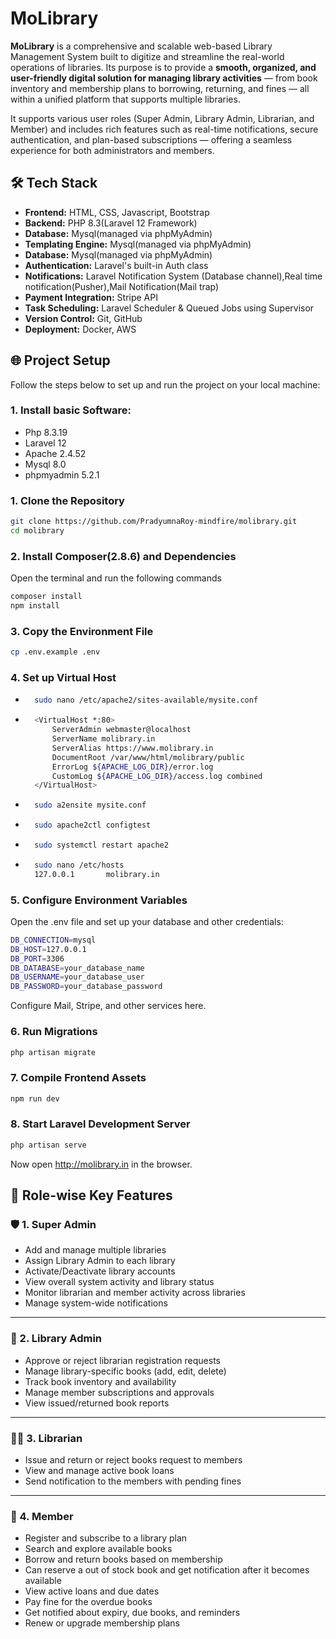 # MoLibrary
**MoLibrary** is a comprehensive and scalable web-based Library Management System built to digitize and streamline the real-world operations of libraries. Its purpose is to provide a **smooth, organized, and user-friendly digital solution for managing library activities** — from book inventory and membership plans to borrowing, returning, and fines — all within a unified platform that supports multiple libraries.

It supports various user roles (Super Admin, Library Admin, Librarian, and Member) and includes rich features such as real-time notifications, secure authentication, and plan-based subscriptions — offering a seamless experience for both administrators and members.

## 🛠️ Tech Stack
- **Frontend:** HTML, CSS, Javascript, Bootstrap
- **Backend:** PHP 8.3(Laravel 12 Framework)
- **Database:** Mysql(managed via phpMyAdmin)
- **Templating Engine:** Mysql(managed via phpMyAdmin)
- **Database:** Mysql(managed via phpMyAdmin)
- **Authentication:** Laravel's built-in Auth class  
- **Notifications:** Laravel Notification System (Database channel),Real time notification(Pusher),Mail Notification(Mail trap)  
- **Payment Integration:** Stripe API  
- **Task Scheduling:** Laravel Scheduler & Queued Jobs using Supervisor
- **Version Control:** Git, GitHub  
- **Deployment:** Docker, AWS



## 🌐 Project Setup
Follow the steps below to set up and run the project on your local machine:
### 1. Install basic Software:
- Php 8.3.19
- Laravel 12
- Apache 2.4.52
- Mysql 8.0
- phpmyadmin 5.2.1

### 1. Clone the Repository
```bash
git clone https://github.com/PradyumnaRoy-mindfire/molibrary.git
cd molibrary
```
### 2. Install Composer(2.8.6) and Dependencies
Open the terminal and run the following commands
```bash
composer install
npm install
```
### 3. Copy the Environment File
```bash
cp .env.example .env
```

### 4. Set up Virtual Host
* ```bash
    sudo nano /etc/apache2/sites-available/mysite.conf
    ```
* ``` bash
    <VirtualHost *:80>
        ServerAdmin webmaster@localhost
        ServerName molibrary.in
        ServerAlias https://www.molibrary.in
        DocumentRoot /var/www/html/molibrary/public
        ErrorLog ${APACHE_LOG_DIR}/error.log
        CustomLog ${APACHE_LOG_DIR}/access.log combined
    </VirtualHost>
    ```
* ```bash 
    sudo a2ensite mysite.conf
    ```
* ```bash 
    sudo apache2ctl configtest
    ```
* ```bash 
    sudo systemctl restart apache2
    ```
* ```bash 
    sudo nano /etc/hosts
    127.0.0.1       molibrary.in
    ```

### 5. Configure Environment Variables
Open the .env file and set up your database and other credentials:
```bash
DB_CONNECTION=mysql
DB_HOST=127.0.0.1
DB_PORT=3306
DB_DATABASE=your_database_name
DB_USERNAME=your_database_user
DB_PASSWORD=your_database_password   
```
Configure Mail, Stripe, and other services here.

### 6. Run Migrations
```bash
php artisan migrate
```
### 7. Compile Frontend Assets
```bash
npm run dev
```
### 8. Start Laravel Development Server
```bash
php artisan serve
```
Now open http://molibrary.in in the browser.

## 🔑 Role-wise Key Features

### 🛡️ 1. Super Admin
- Add and manage multiple libraries
- Assign Library Admin to each library
- Activate/Deactivate library accounts
- View overall system activity and library status
- Monitor librarian and member activity across libraries
- Manage system-wide notifications

---

### 🏢 2. Library Admin
- Approve or reject librarian registration requests
- Manage library-specific books (add, edit, delete)
- Track book inventory and availability
- Manage member subscriptions and approvals
- View issued/returned book reports

---

### 👨‍🏫 3. Librarian
- Issue and return or reject books request to members
- View and manage active book loans
- Send notification to the members with pending fines 

---

### 👤 4. Member
- Register and subscribe to a library plan
- Search and explore available books
- Borrow and return books based on membership
- Can reserve a out of stock book and get notification after it becomes available
- View active loans and due dates
- Pay fine for the overdue books
- Get notified about expiry, due books, and reminders
- Renew or upgrade membership plans





